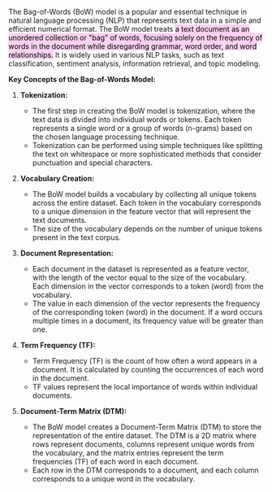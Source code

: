 The Bag-of-Words (BoW) model is a popular and essential technique in natural language processing (NLP) that represents text data in a simple and efficient numerical format. The BoW model treats <mark style="background: #FFB8EBA6;">a text document as an unordered collection or "bag" of words, focusing solely on the frequency of words in the document while disregarding grammar, word order, and word relationships.</mark> It is widely used in various NLP tasks, such as text classification, sentiment analysis, information retrieval, and topic modeling.

**Key Concepts of the Bag-of-Words Model:**

1. **Tokenization:**
    
    - The first step in creating the BoW model is tokenization, where the text data is divided into individual words or tokens. Each token represents a single word or a group of words (n-grams) based on the chosen language processing technique.
    - Tokenization can be performed using simple techniques like splitting the text on whitespace or more sophisticated methods that consider punctuation and special characters.
2. **Vocabulary Creation:**
    
    - The BoW model builds a vocabulary by collecting all unique tokens across the entire dataset. Each token in the vocabulary corresponds to a unique dimension in the feature vector that will represent the text documents.
    - The size of the vocabulary depends on the number of unique tokens present in the text corpus.
3. **Document Representation:**
    
    - Each document in the dataset is represented as a feature vector, with the length of the vector equal to the size of the vocabulary. Each dimension in the vector corresponds to a token (word) from the vocabulary.
    - The value in each dimension of the vector represents the frequency of the corresponding token (word) in the document. If a word occurs multiple times in a document, its frequency value will be greater than one.
4. **Term Frequency (TF):**
    
    - Term Frequency (TF) is the count of how often a word appears in a document. It is calculated by counting the occurrences of each word in the document.
    - TF values represent the local importance of words within individual documents.
5. **Document-Term Matrix (DTM):**
    
    - The BoW model creates a Document-Term Matrix (DTM) to store the representation of the entire dataset. The DTM is a 2D matrix where rows represent documents, columns represent unique words from the vocabulary, and the matrix entries represent the term frequencies (TF) of each word in each document.
    - Each row in the DTM corresponds to a document, and each column corresponds to a unique word in the vocabulary.